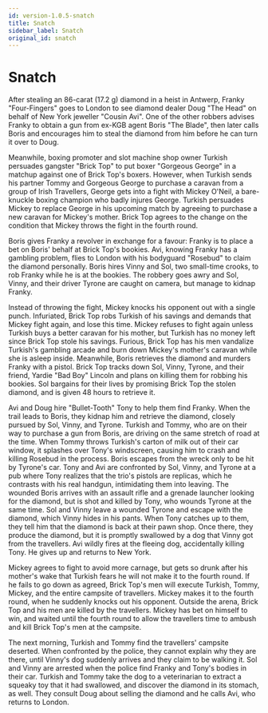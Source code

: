 ```yaml
---
id: version-1.0.5-snatch
title: Snatch
sidebar_label: Snatch 
original_id: snatch
---
```

# Snatch 
After stealing an 86-carat (17.2 g) diamond in a heist in Antwerp, Franky "Four-Fingers" goes to London to see diamond dealer Doug "The Head" on behalf of New York jeweller "Cousin Avi". One of the other robbers advises Franky to obtain a gun from ex-KGB agent Boris "The Blade", then later calls Boris and encourages him to steal the diamond from him before he can turn it over to Doug.

Meanwhile, boxing promoter and slot machine shop owner Turkish persuades gangster "Brick Top" to put boxer "Gorgeous George" in a matchup against one of Brick Top's boxers. However, when Turkish sends his partner Tommy and Gorgeous George to purchase a caravan from a group of Irish Travellers, George gets into a fight with Mickey O'Neil, a bare-knuckle boxing champion who badly injures George. Turkish persuades Mickey to replace George in his upcoming match by agreeing to purchase a new caravan for Mickey's mother. Brick Top agrees to the change on the condition that Mickey throws the fight in the fourth round.

Boris gives Franky a revolver in exchange for a favour: Franky is to place a bet on Boris' behalf at Brick Top's bookies. Avi, knowing Franky has a gambling problem, flies to London with his bodyguard "Rosebud" to claim the diamond personally. Boris hires Vinny and Sol, two small-time crooks, to rob Franky while he is at the bookies. The robbery goes awry and Sol, Vinny, and their driver Tyrone are caught on camera, but manage to kidnap Franky.

Instead of throwing the fight, Mickey knocks his opponent out with a single punch. Infuriated, Brick Top robs Turkish of his savings and demands that Mickey fight again, and lose this time. Mickey refuses to fight again unless Turkish buys a better caravan for his mother, but Turkish has no money left since Brick Top stole his savings. Furious, Brick Top has his men vandalize Turkish's gambling arcade and burn down Mickey's mother's caravan while she is asleep inside. Meanwhile, Boris retrieves the diamond and murders Franky with a pistol. Brick Top tracks down Sol, Vinny, Tyrone, and their friend, Yardie "Bad Boy" Lincoln and plans on killing them for robbing his bookies. Sol bargains for their lives by promising Brick Top the stolen diamond, and is given 48 hours to retrieve it.

Avi and Doug hire "Bullet-Tooth" Tony to help them find Franky. When the trail leads to Boris, they kidnap him and retrieve the diamond, closely pursued by Sol, Vinny, and Tyrone. Turkish and Tommy, who are on their way to purchase a gun from Boris, are driving on the same stretch of road at the time. When Tommy throws Turkish's carton of milk out of their car window, it splashes over Tony's windscreen, causing him to crash and killing Rosebud in the process. Boris escapes from the wreck only to be hit by Tyrone's car. Tony and Avi are confronted by Sol, Vinny, and Tyrone at a pub where Tony realizes that the trio's pistols are replicas, which he contrasts with his real handgun, intimidating them into leaving. The wounded Boris arrives with an assault rifle and a grenade launcher looking for the diamond, but is shot and killed by Tony, who wounds Tyrone at the same time. Sol and Vinny leave a wounded Tyrone and escape with the diamond, which Vinny hides in his pants. When Tony catches up to them, they tell him that the diamond is back at their pawn shop. Once there, they produce the diamond, but it is promptly swallowed by a dog that Vinny got from the travellers. Avi wildly fires at the fleeing dog, accidentally killing Tony. He gives up and returns to New York.

Mickey agrees to fight to avoid more carnage, but gets so drunk after his mother's wake that Turkish fears he will not make it to the fourth round. If he fails to go down as agreed, Brick Top's men will execute Turkish, Tommy, Mickey, and the entire campsite of travellers. Mickey makes it to the fourth round, when he suddenly knocks out his opponent. Outside the arena, Brick Top and his men are killed by the travellers. Mickey has bet on himself to win, and waited until the fourth round to allow the travellers time to ambush and kill Brick Top's men at the campsite.

The next morning, Turkish and Tommy find the travellers' campsite deserted. When confronted by the police, they cannot explain why they are there, until Vinny's dog suddenly arrives and they claim to be walking it. Sol and Vinny are arrested when the police find Franky and Tony's bodies in their car. Turkish and Tommy take the dog to a veterinarian to extract a squeaky toy that it had swallowed, and discover the diamond in its stomach, as well. They consult Doug about selling the diamond and he calls Avi, who returns to London.